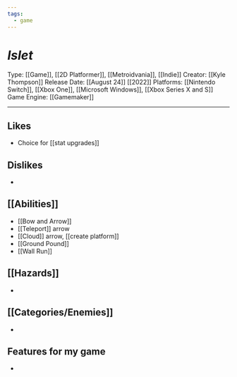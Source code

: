 ```yaml
---
tags:
  - game
---
```

# _Islet_

Type: [[Game]], [[2D Platformer]], [[Metroidvania]], [[Indie]]
Creator: [[Kyle Thompson]]
Release Date: [[August 24]] [[2022]]
Platforms: [[Nintendo Switch]], [[Xbox One]], [[Microsoft Windows]], [[Xbox Series X and S]]
Game Engine: [[Gamemaker]]

----





## Likes
* Choice for [[stat upgrades]]

## Dislikes
* 

## [[Abilities]]
* [[Bow and Arrow]]
* [[Teleport]] arrow
* [[Cloud]] arrow, [[create platform]]
* [[Ground Pound]]
* [[Wall Run]]

## [[Hazards]]
* 

## [[Categories/Enemies]]
* 

## Features for my game
* 